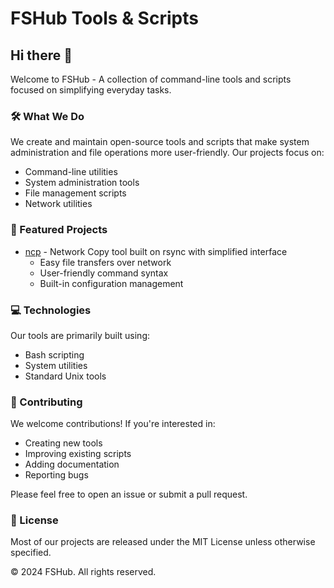 # FSHub Tools & Scripts

## Hi there 👋

Welcome to FSHub - A collection of command-line tools and scripts focused on simplifying everyday tasks.

### 🛠️ What We Do

We create and maintain open-source tools and scripts that make system administration and file operations more user-friendly. Our projects focus on:

- Command-line utilities
- System administration tools
- File management scripts
- Network utilities

### 🌟 Featured Projects

- [ncp](../ncp) - Network Copy tool built on rsync with simplified interface
  - Easy file transfers over network
  - User-friendly command syntax
  - Built-in configuration management

### 💻 Technologies

Our tools are primarily built using:
- Bash scripting
- System utilities
- Standard Unix tools

### 🤝 Contributing

We welcome contributions! If you're interested in:
- Creating new tools
- Improving existing scripts
- Adding documentation
- Reporting bugs

Please feel free to open an issue or submit a pull request.

### 📝 License

Most of our projects are released under the MIT License unless otherwise specified.

© 2024 FSHub. All rights reserved.

